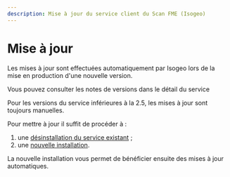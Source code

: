 ```yaml
---
description: Mise à jour du service client du Scan FME (Isogeo)
---
```


# Mise à jour

Les mises à jour sont effectuées automatiquement par Isogeo lors de la mise en production d'une nouvelle version.

Vous pouvez consulter les notes de versions dans le détail du service

Pour les versions du service inférieures à la 2.5, les mises à jour sont toujours manuelles.

Pour mettre à jour il suffit de procéder à :

1. une [désinstallation du service existant](uninstall.html) ;
2. une [nouvelle installation](setup.html).

La nouvelle installation vous permet de bénéficier ensuite des mises à jour automatiques.